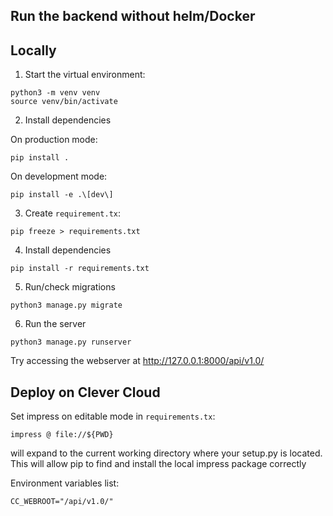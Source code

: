 
## Run the backend without helm/Docker

## Locally

1. Start the virtual environment:

```shell
python3 -m venv venv                                                         
source venv/bin/activate
```

2. Install dependencies

On production mode:

```shell
pip install .
```

On development mode:

```shell
pip install -e .\[dev\]
```

3. Create `requirement.tx`:

```shell
pip freeze > requirements.txt
```

4. Install dependencies

```shell
pip install -r requirements.txt 
```

5. Run/check migrations

```shell
python3 manage.py migrate
```

6. Run the server

```shell
python3 manage.py runserver
```

Try accessing the webserver at http://127.0.0.1:8000/api/v1.0/

## Deploy on Clever Cloud

Set impress on editable mode in `requirements.tx`:

```
impress @ file://${PWD}
```

will expand to the current working directory where your setup.py is located. This will allow pip to find and install the local impress package correctly

Environment variables list:

```env
CC_WEBROOT="/api/v1.0/"
```